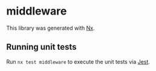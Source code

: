 # middleware

This library was generated with [Nx](https://nx.dev).

## Running unit tests

Run `nx test middleware` to execute the unit tests via [Jest](https://jestjs.io).
